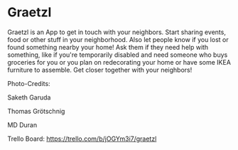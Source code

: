 # Graetzl

Graetzl is an App to get in touch with your neighbors. Start sharing events, food or other stuff in your neighborhood. Also let people know if you lost or found something nearby your home! Ask them if they need help with something, like if you're temporarily disabled and need someone who buys groceries for you or you plan on redecorating your home or have some IKEA furniture to assemble. Get closer together with your neighbors!

Photo-Credits:

Saketh Garuda

Thomas Grötschnig

MD Duran

Trello Board: https://trello.com/b/jOGYm3i7/graetzl

